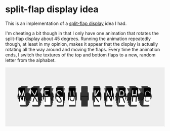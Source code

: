 # split-flap display idea  
    
This is an implementation of a [split-flap display](https://en.wikipedia.org/wiki/Split-flap_display#) idea I had.    
    
I'm cheating a bit though in that I only have one animation that rotates the split-flap display about 45 degrees. Running the animation repeatedly though, at least in my opinion, makes it appear that the display is actually rotating all the way around and moving the flaps. Every time the animation ends, I switch the textures of the top and bottom flaps to a new, random letter from the alphabet.    
    
![gif demo](15-07-2024_174132.gif)    